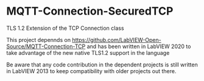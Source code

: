 # MQTT-Connection-SecuredTCP
TLS 1.2 Extension of the TCP Connection class

This project depennds on https://github.com/LabVIEW-Open-Source/MQTT-Connection-TCP
and has been written in LabVIEW 2020 to take advantage of the new native TLS1.2 support in the language

Be aware that any code contribution in the dependent projects is still written in LabVIEW 2013 to keep compatibility with older projects out there.

